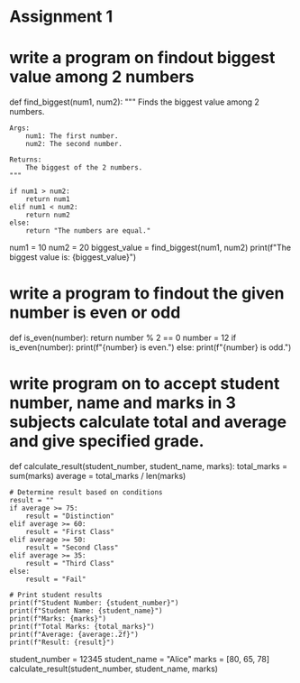 # Assignment 1
# write a program on findout biggest value among 2 numbers
def find_biggest(num1, num2):
    """
    Finds the biggest value among 2 numbers.

    Args:
        num1: The first number.
        num2: The second number.

    Returns:
        The biggest of the 2 numbers.
    """

    if num1 > num2:
        return num1
    elif num1 < num2:
        return num2
    else:
        return "The numbers are equal."

num1 = 10
num2 = 20
biggest_value = find_biggest(num1, num2)
print(f"The biggest value is: {biggest_value}")


# write a program to findout the given number is even or odd
def is_even(number):
  return number % 2 == 0
number = 12
if is_even(number):
  print(f"{number} is even.")
else:
  print(f"{number} is odd.")


# write program on to accept student number, name and marks in 3 subjects calculate total and average and give specified grade.
def calculate_result(student_number, student_name, marks):
    total_marks = sum(marks)
    average = total_marks / len(marks)

    # Determine result based on conditions
    result = ""
    if average >= 75:
        result = "Distinction"
    elif average >= 60:
        result = "First Class"
    elif average >= 50:
        result = "Second Class"
    elif average >= 35:
        result = "Third Class"
    else:
        result = "Fail"

    # Print student results
    print(f"Student Number: {student_number}")
    print(f"Student Name: {student_name}")
    print(f"Marks: {marks}")
    print(f"Total Marks: {total_marks}")
    print(f"Average: {average:.2f}")
    print(f"Result: {result}")

student_number = 12345
student_name = "Alice"
marks = [80, 65, 78]
calculate_result(student_number, student_name, marks)


  



